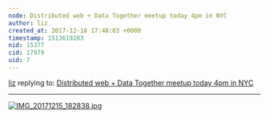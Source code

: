 ```yaml
---
node: Distributed web + Data Together meetup today 4pm in NYC
author: liz
created_at: 2017-12-18 17:48:03 +0000
timestamp: 1513619283
nid: 15377
cid: 17979
uid: 7
---
```




[liz](../profile/liz) replying to: [Distributed web + Data Together meetup today 4pm in NYC](../notes/liz/12-15-2017/distributed-web-data-together-meetup-today-4pm-in-nyc)

----
[![IMG_20171215_182838.jpg](https://publiclab.org/system/images/photos/000/022/971/large/IMG_20171215_182838.jpg)](https://publiclab.org/system/images/photos/000/022/971/original/IMG_20171215_182838.jpg)

